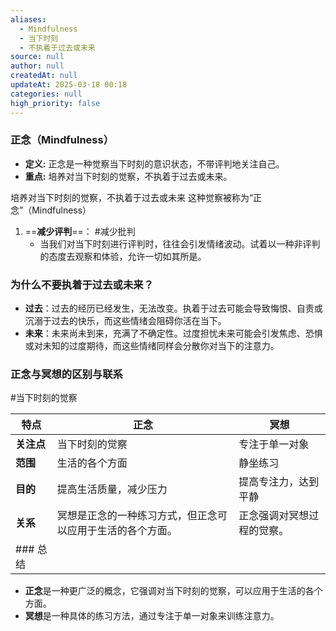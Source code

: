 ```yaml
---
aliases:
  - Mindfulness
  - 当下时刻
  - 不执着于过去或未来
source: null
author: null
createdAt: null
updateAt: 2025-03-18 00:18
categories: null
high_priority: false
---
```


### 正念（Mindfulness）

- **定义:** 正念是一种觉察当下时刻的意识状态，不带评判地关注自己。
- **重点:** 培养对当下时刻的觉察，不执着于过去或未来。

培养对当下时刻的觉察，不执着于过去或未来
这种觉察被称为“正念”（Mindfulness）

1. ==**减少评判**==： #减少批判
   - 当我们对当下时刻进行评判时，往往会引发情绪波动。试着以一种非评判的态度去观察和体验，允许一切如其所是。
<!--SR:!2025-03-21,3,250-->

### 为什么不要执着于过去或未来？

- **过去**：过去的经历已经发生，无法改变。执着于过去可能会导致悔恨、自责或沉溺于过去的快乐，而这些情绪会阻碍你活在当下。
- **未来**：未来尚未到来，充满了不确定性。过度担忧未来可能会引发焦虑、恐惧或对未知的过度期待，而这些情绪同样会分散你对当下的注意力。

### 正念与冥想的区别与联系

#当下时刻的觉察

| 特点      | 正念                            | 冥想            |
| ------- | ----------------------------- | ------------- |
| **关注点** | 当下时刻的觉察                       | 专注于单一对象       |
| **范围**  | 生活的各个方面                       | 静坐练习          |
| **目的**  | 提高生活质量，减少压力                   | 提高专注力，达到平静    |
| **关系**  | 冥想是正念的一种练习方式，但正念可以应用于生活的各个方面。 | 正念强调对冥想过程的觉察。 |
| ### 总结  |                               |               |

- **正念**是一种更广泛的概念，它强调对当下时刻的觉察，可以应用于生活的各个方面。
- **冥想**是一种具体的练习方法，通过专注于单一对象来训练注意力。
